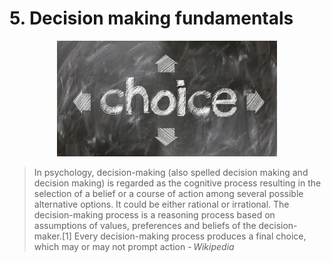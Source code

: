 # 5. Decision making fundamentals

<div style="text-align: center;">
  <img src="./images/choice-select-decide-decision.jpg" alt="Chapter 5" width="70%">
</div>

> In psychology, decision-making (also spelled decision making and decision making) is regarded as the cognitive process resulting in the selection of a belief or a course of action among several possible alternative options. It could be either rational or irrational. The decision-making process is a reasoning process based on assumptions of values, preferences and beliefs of the decision-maker.[1] Every decision-making process produces a final choice, which may or may not prompt action - <cite>Wikipedia<cite>
